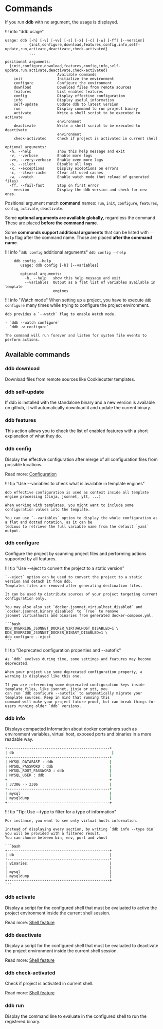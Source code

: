 Commands
========

If you run **ddb** with no argument, the usage is displayed.

!!! info "ddb usage"
```
usage: ddb [-h] [-v] [-vv] [-s] [-x] [-c] [-w] [-ff] [--version]
           {init,configure,download,features,config,info,self-update,run,activate,deactivate,check-activated}
           ...

positional arguments:
  {init,configure,download,features,config,info,self-update,run,activate,deactivate,check-activated}
                        Available commands
    init                Initialize the environment
    configure           Configure the environment
    download            Download files from remote sources
    features            List enabled features
    config              Display effective configuration
    info                Display useful information
    self-update         Update ddb to latest version
    run                 Display command to run project binary
    activate            Write a shell script to be executed to activate
                        environment
    deactivate          Write a shell script to be executed to deactivate
                        environment
    check-activated     Check if project is activated in current shell

optional arguments:
  -h, --help            show this help message and exit
  -v, --verbose         Enable more logs
  -vv, --very-verbose   Enable even more logs
  -s, --silent          Disable all logs
  -x, --exceptions      Display exceptions on errors
  -c, --clear-cache     Clear all used caches
  -w, --watch           Enable watch mode (hot reload of generated files)
  -ff, --fail-fast      Stop on first error
  --version             Display the ddb version and check for new ones.

```

Positional argument match **command** names: `run`, `init`, `configure`, `features`, `config`, `activate`, `deactivate`.

Some **optional arguments are available globally**, regardless the command. These are placed **before the command name**.

Some **commands support additional arguments** that can be listed with `--help` flag after the command name. 
Those are placed **after the command name**.

!!! info "`ddb config` additional arguments"
    `ddb config --help`

        ddb config --help
           usage: ddb config [-h] [--variables]
           
           optional arguments:
             -h, --help   show this help message and exit
             --variables  Output as a flat list of variables available in template
                          engines

!!! info "Watch mode"
    When setting up a project, you have to execute `ddb configure` many times while trying to configure the project 
    environment.
    
    ddb provides a `--watch` flag to enable Watch mode.
    
    - `ddb --watch configure`
    - `ddb -w configure`
    
    The command will run forever and listen for system file events to perform actions.

Available commands
---

### ddb download

Download files from remote sources like Cookiecutter templates.

### ddb self-update

If ddb is installed with the standalone binary and a new version is available on github, it will automatically download 
it and update the current binary.

### ddb features

This action allows you to check the list of enabled features with a short explanation of what they do. 

### ddb config

Display the effective configuration after merge of all configuration files from possible locations.

Read more: [Configuration](configuration.md)
    
!!! tip "Use --variables to check what is available in template engines"
    
    ddb effective configuration is used as context inside all template engine processing (Jinja, jsonnet, ytt, ...)
    
    When working with templates, you might want to include some configuration values into the template.
    
    You can use `--variables` option to display the whole configuration as a flat and dotted notation, as it can be 
    tedious to retrieve the full variable name from the default `yaml` output. 

### ddb configure

Configure the project by scanning project files and performing actions supported by all features.

!!! tip "Use --eject to convert the project to a static version"

    `--eject` option can be used to convert the project to a static version and detach it from ddb. 
    Templates files are removed after generating destination files.

    It can be used to distribute sources of your project targeting current configuration only.

    You may also also set `docker.jsonnet.virtualhost_disabled` and `docker.jsonnet.binary_disabled` to `True` to remove 
    jsonnet virtualhosts and binaries from generated docker-compose.yml.

    ```bash
    DDB_OVERRIDE_JSONNET_DOCKER_VIRTUALHOST_DISABLED=1 \
    DDB_OVERRIDE_JSONNET_DOCKER_BINARY_DISABLED=1 \
    ddb configure --eject
    ```

!!! tip "Deprecated configuration properties and --autofix"

    As `ddb` evolves during time, some settings and features may become deprecated.

    When your project use some deprecated configuration property, a warning is displayed like this one.

    If you are referencing some deprecated configuration keys inside template files, like jsonnet, jinja or ytt, you
    can run `ddb configure --autofix` to automatically migrate your template sources. Keep in mind that running this 
    command will make your project future-proof, but can break things for users running older `ddb` versions.

### ddb info

Displays compacted information about docker containers such as environment variables, virtual host, exposed ports and 
binaries in a more readable way.

```bash 
+-----------------------------------------------+
| db                                             |
+-----------------------------------------------+
| MYSQL_DATABASE : ddb                          |
| MYSQL_PASSWORD : ddb                          |
| MYSQL_ROOT_PASSWORD : ddb                     |
| MYSQL_USER : ddb                              |
+-----------------------------------------------+
| 37306 -> 3306                                 |
+-----------------------------------------------+
| mysql                                         |
| mysqldump                                     |
+-----------------------------------------------+
```

!!! tip "Tip: Use --type to filter for a type of information"

    For instance, you want to see only virtual hosts information. 
    
    Instead of displaying every section, by writing `ddb info --type bin` you will be provided with a filtered result.
    You can choose between bin, env, port and vhost
    
    ```bash 
    +-----------------------------------------------+
    | db                                            |
    +-----------------------------------------------+
    | Binaries:                                     |
    |                                               |
    | mysql                                         |
    | mysqldump                                     |
    +-----------------------------------------------+
    ```

### ddb activate

Display a script for the configured shell that must be evaluated to active the project environment inside the current
shell session.

Read more: [Shell feature](features/shell.md)

### ddb deactivate

Display a script for the configured shell that must be evaluated to deactivate the project environment inside the
current shell session.

Read more: [Shell feature](features/shell.md)

### ddb check-activated

Check if project is activated in current shell.

Read more: [Shell feature](features/shell.md)

### ddb run

Display the command line to evaluate in the configured shell to run the registered binary.
